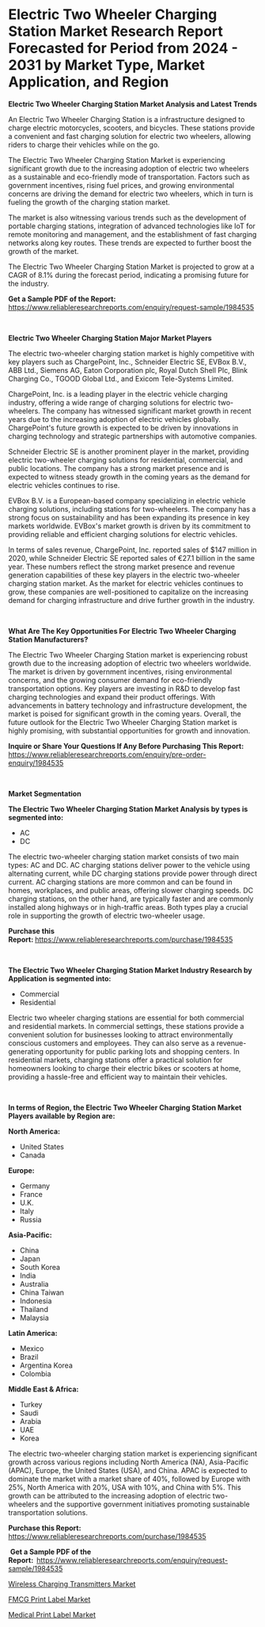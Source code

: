 <p><h1>Electric Two Wheeler Charging Station Market Research Report Forecasted for Period from 2024 -  2031 by Market Type, Market Application, and Region</h1></p><p><strong>Electric Two Wheeler Charging Station Market Analysis and Latest Trends</strong></p>
<p><p>An Electric Two Wheeler Charging Station is a infrastructure designed to charge electric motorcycles, scooters, and bicycles. These stations provide a convenient and fast charging solution for electric two wheelers, allowing riders to charge their vehicles while on the go.</p><p>The Electric Two Wheeler Charging Station Market is experiencing significant growth due to the increasing adoption of electric two wheelers as a sustainable and eco-friendly mode of transportation. Factors such as government incentives, rising fuel prices, and growing environmental concerns are driving the demand for electric two wheelers, which in turn is fueling the growth of the charging station market.</p><p>The market is also witnessing various trends such as the development of portable charging stations, integration of advanced technologies like IoT for remote monitoring and management, and the establishment of fast charging networks along key routes. These trends are expected to further boost the growth of the market.</p><p>The Electric Two Wheeler Charging Station Market is projected to grow at a CAGR of 8.1% during the forecast period, indicating a promising future for the industry.</p></p>
<p><strong>Get a Sample PDF of the Report:&nbsp;</strong> <a href="https://www.reliableresearchreports.com/enquiry/request-sample/1984535">https://www.reliableresearchreports.com/enquiry/request-sample/1984535</a></p>
<p>&nbsp;</p>
<p><strong>Electric Two Wheeler Charging Station Major Market Players</strong></p>
<p><p>The electric two-wheeler charging station market is highly competitive with key players such as ChargePoint, Inc., Schneider Electric SE, EVBox B.V., ABB Ltd., Siemens AG, Eaton Corporation plc, Royal Dutch Shell Plc, Blink Charging Co., TGOOD Global Ltd., and Exicom Tele-Systems Limited.</p><p>ChargePoint, Inc. is a leading player in the electric vehicle charging industry, offering a wide range of charging solutions for electric two-wheelers. The company has witnessed significant market growth in recent years due to the increasing adoption of electric vehicles globally. ChargePoint's future growth is expected to be driven by innovations in charging technology and strategic partnerships with automotive companies.</p><p>Schneider Electric SE is another prominent player in the market, providing electric two-wheeler charging solutions for residential, commercial, and public locations. The company has a strong market presence and is expected to witness steady growth in the coming years as the demand for electric vehicles continues to rise.</p><p>EVBox B.V. is a European-based company specializing in electric vehicle charging solutions, including stations for two-wheelers. The company has a strong focus on sustainability and has been expanding its presence in key markets worldwide. EVBox's market growth is driven by its commitment to providing reliable and efficient charging solutions for electric vehicles.</p><p>In terms of sales revenue, ChargePoint, Inc. reported sales of $147 million in 2020, while Schneider Electric SE reported sales of €27.1 billion in the same year. These numbers reflect the strong market presence and revenue generation capabilities of these key players in the electric two-wheeler charging station market. As the market for electric vehicles continues to grow, these companies are well-positioned to capitalize on the increasing demand for charging infrastructure and drive further growth in the industry.</p></p>
<p>&nbsp;</p>
<p><strong>What Are The Key Opportunities For Electric Two Wheeler Charging Station Manufacturers?</strong></p>
<p><p>The Electric Two Wheeler Charging Station market is experiencing robust growth due to the increasing adoption of electric two wheelers worldwide. The market is driven by government incentives, rising environmental concerns, and the growing consumer demand for eco-friendly transportation options. Key players are investing in R&D to develop fast charging technologies and expand their product offerings. With advancements in battery technology and infrastructure development, the market is poised for significant growth in the coming years. Overall, the future outlook for the Electric Two Wheeler Charging Station market is highly promising, with substantial opportunities for growth and innovation.</p></p>
<p><strong>Inquire or Share Your Questions If Any Before Purchasing This Report:</strong> <a href="https://www.reliableresearchreports.com/enquiry/pre-order-enquiry/1984535">https://www.reliableresearchreports.com/enquiry/pre-order-enquiry/1984535</a></p>
<p>&nbsp;</p>
<p><strong>Market Segmentation</strong></p>
<p><strong>The Electric Two Wheeler Charging Station Market Analysis by types is segmented into:</strong></p>
<p><ul><li>AC</li><li>DC</li></ul></p>
<p><p>The electric two-wheeler charging station market consists of two main types: AC and DC. AC charging stations deliver power to the vehicle using alternating current, while DC charging stations provide power through direct current. AC charging stations are more common and can be found in homes, workplaces, and public areas, offering slower charging speeds. DC charging stations, on the other hand, are typically faster and are commonly installed along highways or in high-traffic areas. Both types play a crucial role in supporting the growth of electric two-wheeler usage.</p></p>
<p><strong>Purchase this Report:&nbsp;</strong><a href="https://www.reliableresearchreports.com/purchase/1984535">https://www.reliableresearchreports.com/purchase/1984535</a></p>
<p>&nbsp;</p>
<p><strong>The Electric Two Wheeler Charging Station Market Industry Research by Application is segmented into:</strong></p>
<p><ul><li>Commercial</li><li>Residential</li></ul></p>
<p><p>Electric two wheeler charging stations are essential for both commercial and residential markets. In commercial settings, these stations provide a convenient solution for businesses looking to attract environmentally conscious customers and employees. They can also serve as a revenue-generating opportunity for public parking lots and shopping centers. In residential markets, charging stations offer a practical solution for homeowners looking to charge their electric bikes or scooters at home, providing a hassle-free and efficient way to maintain their vehicles.</p></p>
<p>&nbsp;</p>
<p><strong>In terms of Region, the Electric Two Wheeler Charging Station Market Players available by Region are:</strong></p>
<p>
    <p> <strong> North America: </strong>
        <ul>
            <li>United States</li>
            <li>Canada</li>
        </ul>
        </p> 
    <p> <strong> Europe: </strong>
        <ul>
            <li>Germany</li>
            <li>France</li>
            <li>U.K.</li>
            <li>Italy</li>
            <li>Russia</li>
        </ul>
        </p> 
    <p> <strong> Asia-Pacific: </strong>
        <ul>
            <li>China</li>
            <li>Japan</li>
            <li>South Korea</li>
            <li>India</li>
            <li>Australia</li>
            <li>China Taiwan</li>
            <li>Indonesia</li>
            <li>Thailand</li>
            <li>Malaysia</li>
        </ul>
        </p> 
    <p> <strong> Latin America: </strong>
        <ul>
            <li>Mexico</li>
            <li>Brazil</li>
            <li>Argentina Korea</li>
            <li>Colombia</li>
        </ul>
        </p> 
    <p> <strong> Middle East & Africa: </strong>
        <ul>
            <li>Turkey</li>
            <li>Saudi</li>
            <li>Arabia</li>
            <li>UAE</li>
            <li>Korea</li>
        </ul>
    </p>
    </p>
<p><p>The electric two-wheeler charging station market is experiencing significant growth across various regions including North America (NA), Asia-Pacific (APAC), Europe, the United States (USA), and China. APAC is expected to dominate the market with a market share of 40%, followed by Europe with 25%, North America with 20%, USA with 10%, and China with 5%. This growth can be attributed to the increasing adoption of electric two-wheelers and the supportive government initiatives promoting sustainable transportation solutions.</p></p>
<p><strong>Purchase this Report: </strong><a href="https://www.reliableresearchreports.com/purchase/1984535">https://www.reliableresearchreports.com/purchase/1984535</a></p>
<p>&nbsp;<strong>Get a Sample PDF of the Report:&nbsp;&nbsp;</strong><a href="https://www.reliableresearchreports.com/enquiry/request-sample/1984535">https://www.reliableresearchreports.com/enquiry/request-sample/1984535</a></p>
<p><strong></strong></p>
<p><p><a href="https://view.publitas.com/reportprime-1/wireless-charging-transmitters-market-size-2024-2031-global-industrial-analysis-key-geographical-regions-market-share-top-key-players-product-types-and-forecast-research-report/">Wireless Charging Transmitters Market</a></p><p><a href="https://view.publitas.com/reportprime-1/fmcg-print-label-market-with-the-goal-of-estimating-the-market-size-and-future-growth-potential-of-various-market-segments-based-on-component-applications-end-user-and-region/">FMCG Print Label Market</a></p><p><a href="https://view.publitas.com/reportprime-1/medical-print-label-market-research-report-provides-critical-insights-that-can-help-shape-business-development-and-investment-strategies/">Medical Print Label Market</a></p></p>